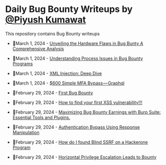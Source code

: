# Daily Bug Bounty Writeups by [@Piyush Kumawat](https://twitter.com/piyush_supiy) 
This repository contains Bug Bounty writeups

<!-- BLOG-POST-LIST:START -->
 - 💯March 1, 2024 - [Unveiling the Hardware Flaws in Bug Bunty A Comprehensive Analysis](https://medium.com/@Land2Cyber/unveiling-the-hardware-flaws-in-bug-bunty-a-comprehensive-analysis-136a493fbcd8?source=rss------bug_bounty-5) 

 - 💯March 1, 2024 - [Understanding Process Issues in Bug Bounty Programs](https://medium.com/@Land2Cyber/understanding-process-issues-in-bug-bounty-programs-c7e94000a709?source=rss------bug_bounty-5) 

 - 💯March 1, 2024 - [XML Injection: Deep Dive](https://cyberbull.medium.com/xml-injection-deep-dive-2e6e7132732d?source=rss------bug_bounty-5) 

 - 💯March 1, 2024 - [$600 Simple MFA Bypass — Graphql](https://securitycipher.medium.com/600-simple-mfa-bypass-graphql-b46c6a4c5b82?source=rss------bug_bounty-5) 

 - 💯February 29, 2024 - [First Bug Bounty](https://medium.com/@tom.sh/first-bug-bounty-ba6088fc2615?source=rss------bug_bounty-5) 

 - 💯February 29, 2024 - [How to find your first XSS vulnerability!!!](https://medium.com/@basti_Sec/how-to-find-your-first-xss-vulnerability-a35cb69b2f56?source=rss------bug_bounty-5) 

 - 💯February 29, 2024 - [Maximizing Bug Bounty Earnings with Burp Suite: Essential Tools and Plugins.](https://medium.com/@montymahapatra79/maximizing-bug-bounty-earnings-with-burp-suite-essential-tools-and-plugins-84468c5d969d?source=rss------bug_bounty-5) 

 - 💯February 29, 2024 - [Authentication Bypass Using Response Manipulation](https://medium.com/@kundanp70559361/authentication-bypass-using-response-manipulation-c95969e787a8?source=rss------bug_bounty-5) 

 - 💯February 29, 2024 - [How do I found Blind SSRF on a Hackerone Program](https://codingninjablogs.tech/how-do-i-found-blind-ssrf-on-a-hackerone-program-3f7c315c20c9?source=rss------bug_bounty-5) 

 - 💯February 29, 2024 - [Horizontal Privilege Escalation Leads to Bounty](https://medium.com/@hellother18/horizontal-privilege-escalation-leads-to-bounty-f87aebbed8ab?source=rss------bug_bounty-5) 
<!-- BLOG-POST-LIST:END -->
